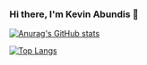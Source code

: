 ### Hi there, I'm Kevin Abundis 👋

<!--Recently graduated from computer systems engineering with a passion for web and mobile development ⚡-->

[![Anurag's GitHub stats](https://github-readme-stats.vercel.app/api?username=KevinAbundis&show_icons=true&theme=radical&icon_color=00BCD4&title_color=00BCD4&text_color=B2EBF2&border_color=00BCD4&border_radius=20)](https://github.com/KevinAbundis/github-readme-stats)  

[![Top Langs](https://github-readme-stats.vercel.app/api/top-langs/?username=KevinAbundis&langs_count=10&layout=compact&theme=radical&title_color=00BCD4&text_color=B2EBF2&border_color=00BCD4&border_radius=20)](https://github.com/KevinAbundis/github-readme-stats)



<!--
**KevinAbundis/KevinAbundis** is a ✨ _special_ ✨ repository because its `README.md` (this file) appears on your GitHub profile.

Here are some ideas to get you started:

- 🔭 I’m currently working on ...
- 🌱 I’m currently learning ...
- 👯 I’m looking to collaborate on ...
- 🤔 I’m looking for help with ...
- 💬 Ask me about ...
- 📫 How to reach me: ...
- 😄 Pronouns: ...
- ⚡ Fun fact: ...
-->
